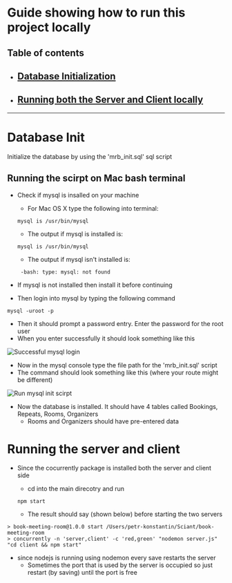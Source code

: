 # Guide showing how to run this project locally 
## Table of contents
- ## [Database Initialization](#database-init)
- ## [Running both the Server and Client locally](#running-the-server-and-client)

---
# Database Init

Initialize the database by using the 'mrb_init.sql' sql script

## Running the scirpt on Mac bash terminal
- Check if mysql is insalled on your machine
    - For Mac OS X type the following into terminal: 

    ```mysql is /usr/bin/mysql ```
    - The output if mysql is installed is: 

    ```mysql is /usr/bin/mysql ```
    - The output if mysql isn't installed is: 

    ``` -bash: type: mysql: not found```

- If mysql is not installed then install it before continuing
- Then login into mysql by typing the following command

```mysql -uroot -p```

- Then it should prompt a password entry. Enter the password for the root user
- When you enter successfully it should look something like this

![Successful mysql login](./Successfully-entered-mysql.png)
- Now in the mysql console type the file path for the 'mrb_init.sql' script
- The command should look something like this (where your route might be different)

![Run mysql init scirpt](./run-sql-script.png)

- Now the database is installed. It should have 4 tables called Bookings, Repeats, Rooms, Organizers
    - Rooms and Organizers should have pre-entered data

# Running the server and client

- Since the cocurrently package is installed both the server and client side
    - cd into the main direcotry and run 

    ```npm start``` 
    - The result should say (shown below) before starting the two servers

~~~
> book-meeting-room@1.0.0 start /Users/petr-konstantin/Sciant/book-meeting-room
> concurrently -n 'server,client' -c 'red,green' "nodemon server.js" "cd client && npm start"
~~~

- since nodejs is running using nodemon every save restarts the server
    - Sometimes the port that is used by the server is occupied so just restart (by saving) until the port is free
